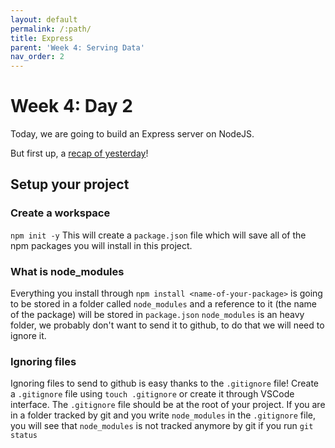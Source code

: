 ```yaml
---
layout: default
permalink: /:path/
title: Express
parent: 'Week 4: Serving Data'
nav_order: 2
---
```


# Week 4: Day 2

Today, we are going to build an Express server on NodeJS.

But first up, a [recap of yesterday](./checks-for-understanding.html)!

## Setup your project

### Create a workspace

`npm init -y`
This will create a `package.json` file which will save all of the npm packages you will install in this project.

### What is node_modules

Everything you install through `npm install <name-of-your-package>` is going to be stored in a folder called `node_modules` and a reference to it (the name of the package) will be stored in `package.json`
`node_modules` is an heavy folder, we probably don't want to send it to github, to do that we will need to ignore it.

### Ignoring files

Ignoring files to send to github is easy thanks to the `.gitignore` file!
Create a `.gitignore` file using `touch .gitignore` or create it through VSCode interface.
The `.gitignore` file should be at the root of your project.
If you are in a folder tracked by git and you write `node_modules` in the `.gitignore` file, you will see that `node_modules` is not tracked anymore by git if you run `git status`
